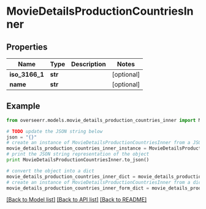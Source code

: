 # MovieDetailsProductionCountriesInner


## Properties

Name | Type | Description | Notes
------------ | ------------- | ------------- | -------------
**iso_3166_1** | **str** |  | [optional] 
**name** | **str** |  | [optional] 

## Example

```python
from overseerr.models.movie_details_production_countries_inner import MovieDetailsProductionCountriesInner

# TODO update the JSON string below
json = "{}"
# create an instance of MovieDetailsProductionCountriesInner from a JSON string
movie_details_production_countries_inner_instance = MovieDetailsProductionCountriesInner.from_json(json)
# print the JSON string representation of the object
print MovieDetailsProductionCountriesInner.to_json()

# convert the object into a dict
movie_details_production_countries_inner_dict = movie_details_production_countries_inner_instance.to_dict()
# create an instance of MovieDetailsProductionCountriesInner from a dict
movie_details_production_countries_inner_form_dict = movie_details_production_countries_inner.from_dict(movie_details_production_countries_inner_dict)
```
[[Back to Model list]](../README.md#documentation-for-models) [[Back to API list]](../README.md#documentation-for-api-endpoints) [[Back to README]](../README.md)


